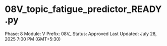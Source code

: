 # 08V_topic_fatigue_predictor_READY.py

Phase: 8
Module: V
Prefix: 08V_
Status: Approved
Last Updated: July 28, 2025 7:00 PM (GMT+5:30)